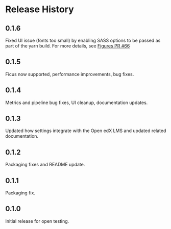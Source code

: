 Release History
===============

## 0.1.6

Fixed UI issue (fonts too small) by enabling SASS options to be passed as part of the yarn build.
For more details, see [Figures PR #66](https://github.com/appsembler/figures/pull/66)

## 0.1.5

Ficus now supported, performance improvements, bug fixes.

## 0.1.4

Metrics and pipeline bug fixes, UI cleanup, documentation updates.

## 0.1.3

Updated how settings integrate with the Open edX LMS and  updated related documentation.

## 0.1.2

Packaging fixes and README update.

## 0.1.1

Packaging fix.

## 0.1.0

Initial release for open testing.

